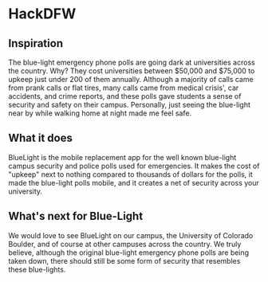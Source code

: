 # HackDFW
## Inspiration
The blue-light emergency phone polls are going dark at universities across the country. Why? They cost universities between $50,000 and $75,000 to upkeep just under 200 of them annually. Although a majority of calls came from prank calls or flat tires, many calls came from medical crisis', car accidents, and crime reports, and these polls gave students a sense of security and safety on their campus. Personally, just seeing the blue-light near by while walking home at night made me feel safe.

## What it does
BlueLight is the mobile replacement app for the well known blue-light campus security and police polls used for emergencies. It makes the cost of "upkeep" next to nothing compared to thousands of dollars for the polls, it made the blue-light polls mobile, and it creates a net of security across your university.

## What's next for Blue-Light
We would love to see BlueLight on our campus, the University of Colorado Boulder, and of course at other campuses across the country. We truly believe, although the original blue-light emergency phone polls are being taken down, there should still be some form of security that resembles these blue-lights.
